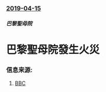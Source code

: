 ### [2019-04-15](/news/2019/04/15/index.md)

##### 巴黎聖母院
# 巴黎聖母院發生火災 




### 信息来源:

1. [BBC](https://www.bbc.co.uk/news/world-europe-47941794)
